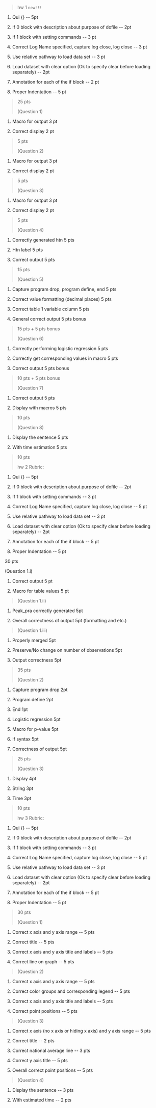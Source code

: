 > hw 1 `new!!!`

1.  Qui {} -- 5pt

2.  If 0 block with description about purpose of dofile -- 2pt

3.  If 1 block with setting commands -- 3 pt

4.  Correct Log Name specified, capture log close, log close -- 3 pt

5.  Use relative pathway to load data set -- 3 pt

6.  Load dataset with clear option (Ok to specify clear before loading
    separately) -- 2pt

7.  Annotation for each of the if block -- 2 pt

8.  Proper Indentation -- 5 pt

> 25 pts
>
> (Question 1)

1.  Macro for output 3 pt

2.  Correct display 2 pt

> 5 pts
>
> (Question 2)

1.  Macro for output 3 pt

2.  Correct display 2 pt

> 5 pts
>
> (Question 3)

1.  Macro for output 3 pt

2.  Correct display 2 pt

> 5 pts
>
> (Question 4)

1.  Correctly generated htn 5 pts

2.  Htn label 5 pts

3.  Correct output 5 pts

> 15 pts
>
> (Question 5)

1.  Capture program drop, program define, end 5 pts

2.  Correct value formatting (decimal places) 5 pts

3.  Correct table 1 variable column 5 pts

4.  General correct output 5 pts bonus

> 15 pts + 5 pts bonus
>
> (Question 6)

1.  Correctly performing logistic regression 5 pts

2.  Correctly get corresponding values in macro 5 pts

3.  Correct output 5 pts bonus

> 10 pts + 5 pts bonus
>
> (Question 7)

1.  Correct output 5 pts

2.  Display with macros 5 pts

> 10 pts
>
> (Question 8)

1.  Display the sentence 5 pts

2.  With time estimation 5 pts

> 10 pts
>
> hw 2 Rubric:

1.  Qui {} -- 5pt

2.  If 0 block with description about purpose of dofile -- 2pt

3.  If 1 block with setting commands -- 3 pt

4.  Correct Log Name specified, capture log close, log close -- 5 pt

5.  Use relative pathway to load data set -- 3 pt

6.  Load dataset with clear option (Ok to specify clear before loading
    separately) -- 2pt

7.  Annotation for each of the if block -- 5 pt

8.  Proper Indentation -- 5 pt

30 pts

(Question 1.i)

1.  Correct output 5 pt

2.  Macro for table values 5 pt

> (Question 1.ii)

1.  Peak_pra correctly generated 5pt

2.  Overall correctness of output 5pt (formatting and etc.)

> (Question 1.iii)

1.  Properly merged 5pt

2.  Preserve/No change on number of observations 5pt

3.  Output correctness 5pt

> 35 pts
>
> (Question 2)

1.  Capture program drop 2pt

2.  Program define 2pt

3.  End 1pt

4.  Logistic regression 5pt

5.  Macro for p-value 5pt

6.  If syntax 5pt

7.  Correctness of output 5pt

> 25 pts
>
> (Question 3)

1.  Display 4pt

2.  String 3pt

3.  Time 3pt

> 10 pts
>
> hw 3 Rubric:

1.  Qui {} -- 5pt

2.  If 0 block with description about purpose of dofile -- 2pt

3.  If 1 block with setting commands -- 3 pt

4.  Correct Log Name specified, capture log close, log close -- 5 pt

5.  Use relative pathway to load data set -- 3 pt

6.  Load dataset with clear option (Ok to specify clear before loading
    separately) -- 2pt

7.  Annotation for each of the if block -- 5 pt

8.  Proper Indentation -- 5 pt

> 30 pts
>
> (Question 1)

1.  Correct x axis and y axis range -- 5 pts

2.  Correct title -- 5 pts

3.  Correct x axis and y axis title and labels -- 5 pts

4.  Correct line on graph -- 5 pts

> (Question 2)

1.  Correct x axis and y axis range -- 5 pts

2.  Correct color groups and corresponding legend -- 5 pts

3.  Correct x axis and y axis title and labels -- 5 pts

4.  Correct point positions -- 5 pts

> (Question 3)

1.  Correct x axis (no x axis or hiding x axis) and y axis range -- 5
    pts

2.  Correct title -- 2 pts

3.  Correct national average line -- 3 pts

4.  Correct y axis title -- 5 pts

5.  Overall correct point positions -- 5 pts

> (Question 4)

1.  Display the sentence -- 3 pts

2.  With estimated time -- 2 pts
